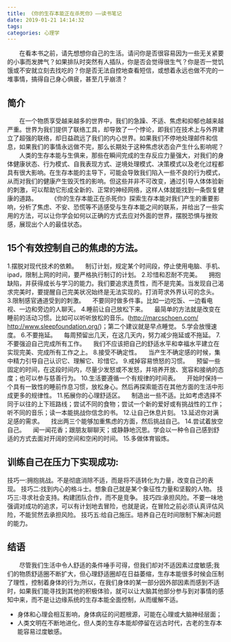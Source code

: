 ```yaml
---
title: 《你的生存本能正在杀死你》——读书笔记
date: 2019-01-21 14:14:32
tags: 
categories: 心理学
---
```

&emsp;&emsp;在看本书之前，请先想想你自己的生活。请问你是否很容易因为一些无关紧要的小事而发脾气？如果排队时突然有人插队，你是否会觉得很生气？你是否一觉饥饿或不安就立刻去找吃的？你是否无法自控地查看短信，或想着永远也做不完的一堆事情，搞得自己身心俱疲，甚至几乎崩溃？
<!--more-->
## 简介
&emsp;&emsp;在一个物质享受越来越多的世界中，我们的急躁、不适、焦虑和抑郁也越来越严重。世界为我们提供了联络工具，却导致了一个悖论，即我们在技术上与外界建立了超强的联络，却日益疏远了我们的内心世界。如果我们不停地处理邮件和信息，如果我们的事情永远做不完，那么长期处于这种焦虑状态会产生什么影响呢？
&emsp;&emsp;人类的生存本能与生俱来，那些在瞬间完成的生存反应力量强大，对我们的身体健康状态、行为模式、自我表现方式、逆境处理模式、决策模式以及老化过程都具有很大影响。在生存本能的主导下，可能会导致我们陷入一些不良的行为模式，从而对我们的健康产生毁灭性的影响。但这些并非不可改变，通过引导人体体验新的刺激，可以帮助它形成全新的、正常的神经网络，这样人体就能找到一条恢复健康的道路。
&emsp;&emsp;《你的生存本能正在杀死你》探索生存本能对我们产生的重要影响，分析了焦虑、不安、恐慌等不适感受与生存本能之间的联系，并给出了一些实用的方法，可以让你学会如何以正确的方式去应对外面的世界，摆脱恐惧与挫败感，展现出个人的最佳状态。
## 15个有效控制自己的焦虑的方法。
1.摆脱对现代技术的依赖。
&emsp;制订计划，规定某个时间段，停止使用电脑、手机、ipad，限制上网的时间，要严格执行制订的计划。
2.珍惜和忍耐不完美。
&emsp;拥抱缺陷，并获得成长与学习的能力。我们要追求连贯性，而不是完美。当发现自己渴求完美时，要提醒自己完美状况始终是无法实现的。打消苛求外界认可的念头。
3.限制感官通道受到的刺激。
&emsp;不要同时做多件事。比如一边吃饭、一边看电视、一边和旁边的人聊天。
4.睡前让自己放松下来。
&emsp;最简单的方法就是改变在睡前的活动习惯。比如可以听听放松的音乐。(http://marcschoen.com/
http://www.sleepfoundation.org/)；第二个建议就是早点睡觉。
5.学会放慢速度。
6.不要拖延。
&emsp;每周预留出几天，在这几天内，努力减少拖延或不拖延。
7.不要强迫自己完成所有工作。
&emsp;我们不应该把自己的舒适水平和幸福水平建立在实现完美、完成所有工作之上。
8.接受不确定性。
&emsp;当产生不确定感的时候，集中精力引导自己认识它、理解它、珍惜它。
9.戒掉容易愤怒的习惯。
&emsp;预留一些固定的时间，在这段时间内，尽量少发怒或不发怒，并培养开放、宽容和接纳的态度；也可以参与慈善行为。
10.生活要遵循一个有规律的时间表。
&emsp;开始时保持一个具有一致性的睡前作息习惯，放松身心。然后再探索能否在其他方面的生活中形成更多的规律性。
11.拓展你的心理舒适区。
&emsp;制造出一些不适。比如考虑选择不同于以往的上下班路线；尝试不同的食物；尝试一个新的爱好或有挑战性的工作；听不同的音乐；读一本能挑战你信念的书。
12.让自己休息片刻。
13.延迟你对满足感的需求。
&emsp;找出两三个能够加重焦虑的方面，然后挑战自己。
14.尝试着放空自己。
&emsp;闻一闻花香；跟朋友聊聊天；或静静地沉思。学会以一种令自己感到舒适的方式去面对开阔的空间和空闲的时间。
15.多做体育锻炼。
## 训练自己在压力下实现成功:
技巧一:拥抱挑战。不是彻底消除不适，而是将不适转化为力量，改变自己的表现。
技巧二:找到内心的格斗士。想象自己就是某个象征性力量和坚毅的人物。
技巧三:寻求社会支持。构建团队合作，而不是竞争。
技巧四:承担风险。不要一味地强调对成功的追求，可以有计划地去冒险，也就是说，在冒险之前必须认真评估风险，不能贸然去承担风险。
技巧五:给自己施压。培养自己在时间限制下解决问题的能力。
## 结语
&emsp;&emsp;尽管我们生活中令人舒适的条件唾手可得，但我们却对不适因素过度敏感;我们的物质舒适圈不断扩大，但心理舒适圈却在日益萎缩，生存本能很多时候会压制了理性，控制着身体的行为;所以，在我们身体的某一部分因外部因素而感到不适时，如果我们能寻找到其他的积极体验，就可以让大脑其他部分参与到对事情的感知中来，而不是让边缘系统的生存本能全面控制，从而缓解不适。
* 身体和心理会相互影响，身体病征的问题根源，可能在心理或大脑神经层面；
* 人类文明在不断地进化，但人类的生存本能却停留在远古时代，古老的生存本能容易过度敏感。


